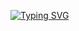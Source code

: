 [![Typing SVG](https://readme-typing-svg.demolab.com?font=Lexend+deca&pause=1000&random=false&width=435&lines=Hi+there+%F0%9F%91%8B+I'm+Andrei;I+study+Computer+Science+%40+TU+Delft;And+I+am+a+learning+enthuziast)](https://git.io/typing-svg)

 
<!--
**dragoi75/dragoi75** is a ✨ _special_ ✨ repository because its `README.md` (this file) appears on your GitHub profile.

Here are some ideas to get you started:

- 🔭 I’m currently working on ...
- 🌱 I’m currently learning ...
- 👯 I’m looking to collaborate on ...
- 🤔 I’m looking for help with ...
- 💬 Ask me about ...
- 📫 How to reach me: ...
- 😄 Pronouns: ...
- ⚡ Fun fact: ...
-->
